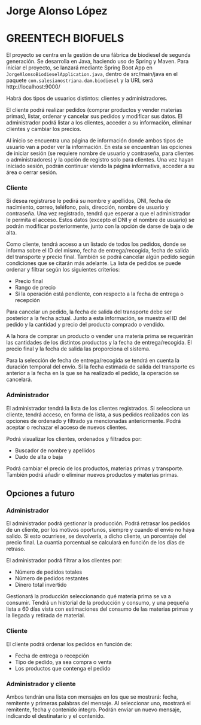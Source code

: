 # Jorge Alonso López

# GREENTECH BIOFUELS

El proyecto se centra en la gestión de una fábrica de biodiesel de segunda generación. Se desarrolla en Java, haciendo uso de Spring y Maven. Para iniciar el proyecto, se lanzará mediante Spring Boot App en ```JorgeAlonsoBiodieselApplication.java```, dentro de src/main/java en el paquete ```com.salesianostriana.dam.biodiesel``` y la URL será http://localhost:9000/

Habrá dos tipos de usuarios distintos: clientes y administradores.

El cliente podrá realizar pedidos (comprar productos y vender materias primas), listar, ordenar y cancelar sus pedidos y modificar sus datos. El administrador podrá listar a los clientes, acceder a su información, eliminar clientes y cambiar los precios.

Al inicio se encuentra una página de información donde ambos tipos de usuario van a poder ver la información. En esta se encuentran las opciones de iniciar sesión (se requiere nombre de usuario y contraseña, para clientes o administradores) y la opción de registro solo para clientes. Una vez hayan iniciado sesión, podrán continuar viendo la página informativa, acceder a su área o cerrar sesión.

### Cliente

Si desea registrarse le pedirá su nombre y apellidos, DNI, fecha de nacimiento, correo, teléfono, país, dirección, nombre de usuario y contraseña. Una vez registrado, tendrá que esperar a que el administrador le permita el acceso.
Estos datos (excepto el DNI y el nombre de usuario) se podrán modificar posteriormente, junto con la opción de darse de baja o de alta.

Como cliente, tendrá acceso a un listado de todos los pedidos, donde se informa sobre el ID del mismo, fecha de entrega/recogida, fecha de salida del transporte y precio final. También se podrá cancelar algún pedido según condiciones que se citarán más adelante. La lista de pedidos se puede ordenar y filtrar según los siguientes criterios:
 - Precio final
 - Rango de precio
 - Si la operación está pendiente, con respecto a la fecha de entrega o recepción
 
Para cancelar un pedido, la fecha de salida del transporte debe ser posterior a la fecha actual.
Junto a esta información, se muestra el ID del pedido y la cantidad y precio del producto comprado o vendido.

A la hora de comprar un producto o vender una materia prima se requerirán las cantidades de los distintos productos y la fecha de entrega/recogida. El precio final y la fecha de salida las proporciona el sistema.

Para la selección de fecha de entrega/recogida se tendrá en cuenta la duración temporal del envío. Si la fecha estimada de salida del transporte es anterior a la fecha en la que se ha realizado el pedido, la operación se cancelará.

### Administrador

El administrador tendrá la lista de los clientes registrados. Si selecciona un cliente, tendrá acceso, en forma de lista, a sus pedidos realizados con las opciones de ordenado y filtrado ya mencionadas anteriormente.
Podrá aceptar o rechazar el acceso de nuevos clientes.

Podrá visualizar los clientes, ordenados y filtrados por:
 - Buscador de nombre y apellidos
 - Dado de alta o baja
 
Podrá cambiar el precio de los productos, materias primas y transporte. También podrá añadir o eliminar nuevos productos y materias primas.

## Opciones a futuro

### Administrador

El administrador podrá gestionar la producción. Podrá retrasar los pedidos de un cliente, por los motivos oportunos, siempre y cuando el envío no haya salido. Si esto ocurriese, se devolvería, a dicho cliente, un porcentaje del precio final. La cuantía porcentual se calculará en función de los días de retraso.

El administrador podrá filtrar a los clientes por:
 - Número de pedidos totales
 - Número de pedidos restantes
 - Dinero total invertido
 
Gestionará la producción seleccionando qué materia prima se va a consumir. Tendrá un historial de la producción y consumo, y una pequeña lista a 60 días vista con estimaciones del consumo de las materias primas y la llegada y retirada de material.

### Cliente

El cliente podrá ordenar los pedidos en función de:
 - Fecha de entrega o recepción
 - Tipo de pedido, ya sea compra o venta
 - Los productos que contenga el pedido
 
### Administrador y cliente

Ambos tendrán una lista con mensajes en los que se mostrará: fecha, remitente y primeras palabras del mensaje. Al seleccionar uno, mostrará el remitente, fecha y contenido íntegro.
Podrán enviar un nuevo mensaje, indicando el destinatario y el contenido.
